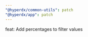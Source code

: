 ```yaml
---
"@hyperdx/common-utils": patch
"@hyperdx/app": patch
---
```


feat: Add percentages to filter values
